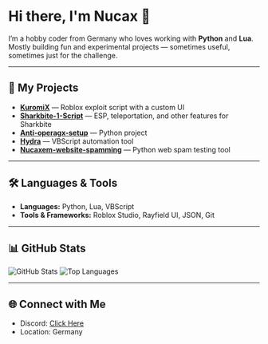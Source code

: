 # Hi there, I'm Nucax 👋

I’m a hobby coder from Germany who loves working with **Python** and **Lua**.  
Mostly building fun and experimental projects — sometimes useful, sometimes just for the challenge.  

---

## 🚀 My Projects
- **[KuromiX](https://github.com/nucax/KuromiX)** — Roblox exploit script with a custom UI  
- **[Sharkbite-1-Script](https://github.com/nucax/Sharkbite-1-Script)** — ESP, teleportation, and other features for Sharkbite  
- **[Anti-operagx-setup](https://github.com/nucax/Anti-operagx-setup)** — Python project  
- **[Hydra](https://github.com/nucax/Hydra)** — VBScript automation tool  
- **[Nucaxem-website-spamming](https://github.com/nucax/Nucaxem-website-spamming)** — Python web spam testing tool  

---

## 🛠️ Languages & Tools
- **Languages:** Python, Lua, VBScript
- **Tools & Frameworks:** Roblox Studio, Rayfield UI, JSON, Git

---

## 📊 GitHub Stats
![GitHub Stats](https://github-readme-stats.vercel.app/api?username=nucax&show_icons=true&theme=tokyonight)
![Top Languages](https://github-readme-stats.vercel.app/api/top-langs/?username=nucax&layout=compact&theme=tokyonight)

---

## 🌐 Connect with Me
- Discord: [Click Here](https://discord.gg/3kwTV3SxV)
- Location: Germany
